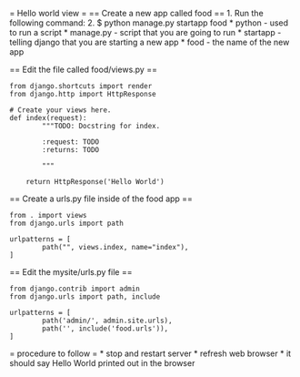 
= Hello world view =
== Create a new app called food ==
	1. Run the following command:
	2. $ python manage.py startapp food
		* python - used to run a script 
		* manage.py - script that you are going to run
		* startapp - telling django that you are starting a new app
		* food - the name of the new app

== Edit the file called food/views.py ==
	
	from django.shortcuts import render
	from django.http import HttpResponse

	# Create your views here.
	def index(request):
    		"""TODO: Docstring for index.

    		:request: TODO
    		:returns: TODO

    		"""
    		
		return HttpResponse('Hello World')
		
== Create a urls.py file inside of the food app ==
	
	from . import views
	from django.urls import path

	urlpatterns = [
    		path("", views.index, name="index"),
	]
	
== Edit the mysite/urls.py file ==

	from django.contrib import admin
	from django.urls import path, include

	urlpatterns = [
    		path('admin/', admin.site.urls),
    		path('', include('food.urls')),
	]
	
	
= procedure to follow =
	* stop and restart server
	* refresh web browser
	* it should say Hello World printed out in the browser
